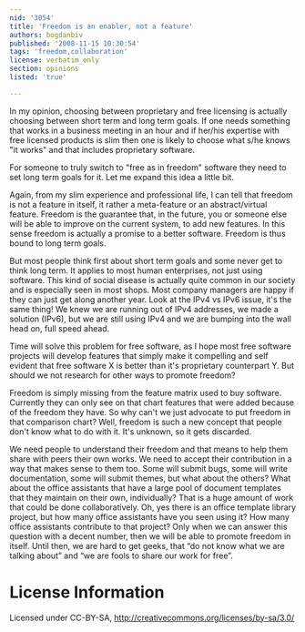 ```yaml
---
nid: '3054'
title: 'Freedom is an enabler, not a feature'
authors: bogdanbiv
published: '2008-11-15 10:30:54'
tags: 'freedom,collaboration'
license: verbatim_only
section: opinions
listed: 'true'

---
```

In my opinion, choosing between proprietary and free licensing is actually choosing between short term and long term goals. If one needs something that works in a business meeting in an hour and if her/his expertise with free licensed products is slim then one is likely to choose what s/he knows "it works" and that includes proprietary software.

For someone to truly switch to "free as in freedom" software they need to set long term goals for it. Let me expand this idea a little bit.

Again, from my slim experience and professional life, I can tell that freedom is not a feature in itself, it rather a meta-feature or an abstract/virtual feature. Freedom is the guarantee that, in the future, you or someone else will be able to improve on the current system, to add new features. In this sense freedom is actually a promise to a better software. Freedom is thus bound to long term goals.

But most people think first about short term goals and some never get to think long term. It applies to most human enterprises, not just using software. This kind of social disease is actually quite common in our society and is especially seen in most shops. Most company managers are happy if they can just get along another year. Look at the IPv4 vs IPv6 issue, it's the same thing! We knew we are running out of IPv4 addresses, we made a solution (IPv6), but we are still using IPv4 and we are bumping into the wall head on, full speed ahead.

Time will solve this problem for free software, as I hope most free software projects will develop features that simply make it compelling and self evident that free software X is better than it's proprietary counterpart Y. But should we not research for other ways to promote freedom?

Freedom is simply missing from the feature matrix used to buy software. Currently they can only see on that chart features that were added because of the freedom they have. So why can't we just advocate to put freedom in that comparison chart? Well, freedom is such a new concept that people don't know what to do with it. It's unknown, so it gets discarded.

We need people to understand their freedom and that means to help them share with peers their own works. We need to accept their contribution in a way that makes sense to them too. Some will submit bugs, some will write documentation, some will submit themes, but what about the others?
What about the office assistants that have a large pool of document templates that they maintain on their own, individually? That is a huge amount of work that could be done collaboratively. Oh, yes there is an office template library project, but how many office assistants have you seen using it? How many office assistants contribute to that project? Only when we can answer this question with a decent number, then we will be able to promote freedom in itself. Until then, we are hard to get geeks, that “do not know what we are talking about” and “we are fools to share our work for free”.

# License Information

Licensed under CC-BY-SA, http://creativecommons.org/licenses/by-sa/3.0/
